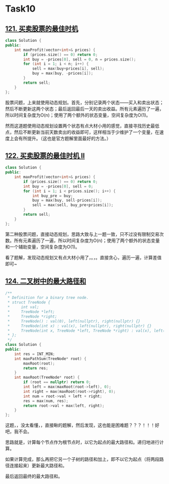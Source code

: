 # Task10

## [121. 买卖股票的最佳时机](https://leetcode-cn.com/problems/best-time-to-buy-and-sell-stock/)

```c++
class Solution {
public:
    int maxProfit(vector<int>& prices) {
        if (prices.size() == 0) return 0;
        int buy = -prices[0], sell = 0, n = prices.size();
        for (int i = 1; i < n; i++) {
            sell = max(buy+prices[i], sell);
            buy = max(buy, -prices[i]);
        }
        return sell;
    }
};
```

股票问题，上来就使用动态规划。首先，分别记录两个状态——买入和卖出状态；然后不断更新这两个状态；最后返回最后一天的卖出收益。所有元素遍历了一遍，所以时间复杂度为O(n)；使用了两个额外的状态变量，空间复杂度为O(1)。

然而这道题使用动态规划设置两个状态有点大材小用的感觉，直接寻找历史最低点，然后不断更新当前天数卖出的收益即可，这样相当于少维护了一个变量，在速度上会有所提升。（这也是官方题解里面最好的方法。）

## [122. 买卖股票的最佳时机 II](https://leetcode-cn.com/problems/best-time-to-buy-and-sell-stock-ii/)

```c++
class Solution {
public:
    int maxProfit(vector<int>& prices) {
        if (prices.size() == 0) return 0;
        int buy = -prices[0], sell = 0;
        for (int i = 1; i < prices.size(); i++) {
            int buy_pre = buy;
            buy = max(buy, sell-prices[i]);
            sell = max(sell, buy_pre+prices[i]);
        }
        return sell;
    }
};
```

第二种股票问题，直接动态规划，思路大致与上一题一致，只不过没有限制交易次数。所有元素遍历了一遍，所以时间复杂度为O(n)；使用了两个额外的状态变量和一个辅助变量，空间复杂度为O(1)。

看了题解，发现动态规划又有点大材小用了，。，。直接贪心，遍历一遍，计算差值即可\~

## [124. 二叉树中的最大路径和](https://leetcode-cn.com/problems/binary-tree-maximum-path-sum/)

```c++
/**
 * Definition for a binary tree node.
 * struct TreeNode {
 *     int val;
 *     TreeNode *left;
 *     TreeNode *right;
 *     TreeNode() : val(0), left(nullptr), right(nullptr) {}
 *     TreeNode(int x) : val(x), left(nullptr), right(nullptr) {}
 *     TreeNode(int x, TreeNode *left, TreeNode *right) : val(x), left(left), right(right) {}
 * };
 */
class Solution {
public:
    int res = INT_MIN;
    int maxPathSum(TreeNode* root) {
        maxRoot(root);
        return res;
    }
    int maxRoot(TreeNode* root) {
        if (root == nullptr) return 0;
        int left = max(maxRoot(root->left), 0);
        int right = max(maxRoot(root->right), 0);
        int num = root->val + left + right;
        res = max(num, res);
        return root->val + max(left, right);
    }
};
```

这题，，没太看懂，，直接瞅的题解，然后发现，这也能是困难题？？？！！！好吧，我不会。

思路就是，计算每个节点作为根节点时，以它为起点的最大路径和。递归地进行计算。

如果计算完成，那么再把它另一个子树的路径和加上，即不以它为起点（将两段路径连接起来）更新最大路径和。

最后返回最终的最大路径和。